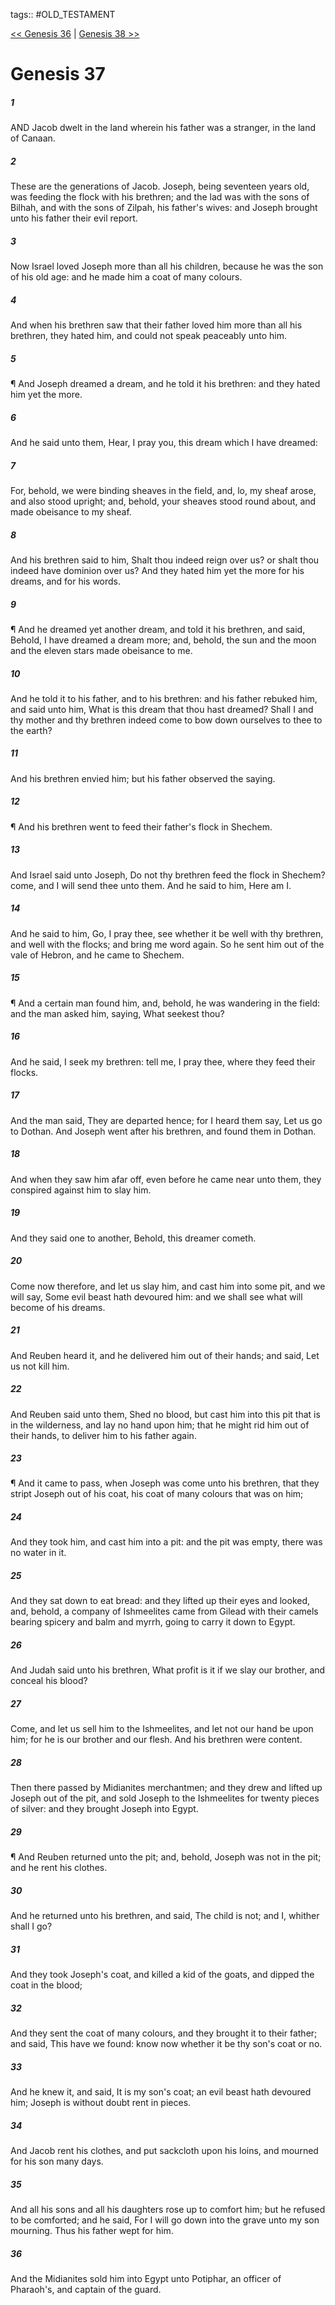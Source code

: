 tags:: #OLD_TESTAMENT

[<< Genesis 36](OLD_TESTAMENT/01_Genesis/Genesis_36.md) | [Genesis 38 >>](OLD_TESTAMENT/01_Genesis/Genesis_38.md)

# Genesis 37

##### 1

AND Jacob dwelt in the land wherein his father was a stranger, in the land of Canaan.

##### 2

These are the generations of Jacob. Joseph, being seventeen years old, was feeding the flock with his brethren; and the lad was with the sons of Bilhah, and with the sons of Zilpah, his father's wives: and Joseph brought unto his father their evil report.

##### 3

Now Israel loved Joseph more than all his children, because he was the son of his old age: and he made him a coat of many colours.

##### 4

And when his brethren saw that their father loved him more than all his brethren, they hated him, and could not speak peaceably unto him.

##### 5

¶ And Joseph dreamed a dream, and he told it his brethren: and they hated him yet the more.

##### 6

And he said unto them, Hear, I pray you, this dream which I have dreamed:

##### 7

For, behold, we were binding sheaves in the field, and, lo, my sheaf arose, and also stood upright; and, behold, your sheaves stood round about, and made obeisance to my sheaf.

##### 8

And his brethren said to him, Shalt thou indeed reign over us? or shalt thou indeed have dominion over us? And they hated him yet the more for his dreams, and for his words.

##### 9

¶ And he dreamed yet another dream, and told it his brethren, and said, Behold, I have dreamed a dream more; and, behold, the sun and the moon and the eleven stars made obeisance to me.

##### 10

And he told it to his father, and to his brethren: and his father rebuked him, and said unto him, What is this dream that thou hast dreamed? Shall I and thy mother and thy brethren indeed come to bow down ourselves to thee to the earth?

##### 11

And his brethren envied him; but his father observed the saying.

##### 12

¶ And his brethren went to feed their father's flock in Shechem.

##### 13

And Israel said unto Joseph, Do not thy brethren feed the flock in Shechem? come, and I will send thee unto them. And he said to him, Here am I.

##### 14

And he said to him, Go, I pray thee, see whether it be well with thy brethren, and well with the flocks; and bring me word again. So he sent him out of the vale of Hebron, and he came to Shechem.

##### 15

¶ And a certain man found him, and, behold, he was wandering in the field: and the man asked him, saying, What seekest thou?

##### 16

And he said, I seek my brethren: tell me, I pray thee, where they feed their flocks.

##### 17

And the man said, They are departed hence; for I heard them say, Let us go to Dothan. And Joseph went after his brethren, and found them in Dothan.

##### 18

And when they saw him afar off, even before he came near unto them, they conspired against him to slay him.

##### 19

And they said one to another, Behold, this dreamer cometh.

##### 20

Come now therefore, and let us slay him, and cast him into some pit, and we will say, Some evil beast hath devoured him: and we shall see what will become of his dreams.

##### 21

And Reuben heard it, and he delivered him out of their hands; and said, Let us not kill him.

##### 22

And Reuben said unto them, Shed no blood, but cast him into this pit that is in the wilderness, and lay no hand upon him; that he might rid him out of their hands, to deliver him to his father again.

##### 23

¶ And it came to pass, when Joseph was come unto his brethren, that they stript Joseph out of his coat, his coat of many colours that was on him;

##### 24

And they took him, and cast him into a pit: and the pit was empty, there was no water in it.

##### 25

And they sat down to eat bread: and they lifted up their eyes and looked, and, behold, a company of Ishmeelites came from Gilead with their camels bearing spicery and balm and myrrh, going to carry it down to Egypt.

##### 26

And Judah said unto his brethren, What profit is it if we slay our brother, and conceal his blood?

##### 27

Come, and let us sell him to the Ishmeelites, and let not our hand be upon him; for he is our brother and our flesh. And his brethren were content.

##### 28

Then there passed by Midianites merchantmen; and they drew and lifted up Joseph out of the pit, and sold Joseph to the Ishmeelites for twenty pieces of silver: and they brought Joseph into Egypt.

##### 29

¶ And Reuben returned unto the pit; and, behold, Joseph was not in the pit; and he rent his clothes.

##### 30

And he returned unto his brethren, and said, The child is not; and I, whither shall I go?

##### 31

And they took Joseph's coat, and killed a kid of the goats, and dipped the coat in the blood;

##### 32

And they sent the coat of many colours, and they brought it to their father; and said, This have we found: know now whether it be thy son's coat or no.

##### 33

And he knew it, and said, It is my son's coat; an evil beast hath devoured him; Joseph is without doubt rent in pieces.

##### 34

And Jacob rent his clothes, and put sackcloth upon his loins, and mourned for his son many days.

##### 35

And all his sons and all his daughters rose up to comfort him; but he refused to be comforted; and he said, For I will go down into the grave unto my son mourning. Thus his father wept for him.

##### 36

And the Midianites sold him into Egypt unto Potiphar, an officer of Pharaoh's, and captain of the guard.
